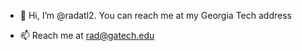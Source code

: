 - 👋 Hi, I’m @radatl2. You can reach me at my Georgia Tech address

- 📫 Reach me at rad@gatech.edu

<!---
radatl2/radatl2 is a ✨ special ✨ repository because its `README.md` (this file) appears on your GitHub profile.
You can click the Preview link to take a look at your changes.
--->
